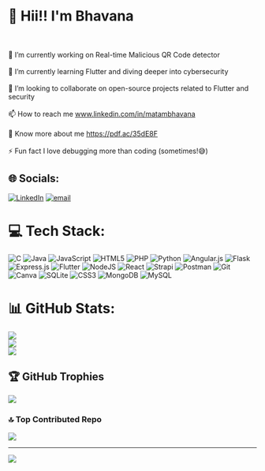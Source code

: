 # 💫 Hii!! I'm Bhavana
<br><br>    🔭 I’m currently working on Real-time Malicious QR Code detector<br><br>    🌱 I’m currently learning Flutter and diving deeper into cybersecurity<br><br>    👯 I’m looking to collaborate on open-source projects related to Flutter and security<br><br>    📫 How to reach me www.linkedin.com/in/matambhavana<br><br>    📄 Know more about me https://pdf.ac/35dE8F<br><br>    ⚡ Fun fact I love debugging more than coding (sometimes!😅)<br>


## 🌐 Socials:
[![LinkedIn](https://img.shields.io/badge/LinkedIn-%230077B5.svg?logo=linkedin&logoColor=white)](https://linkedin.com/in/matambhavana) [![email](https://img.shields.io/badge/Email-D14836?logo=gmail&logoColor=white)](mailto:bhavanamatam61@gmail.com) 

# 💻 Tech Stack:
![C](https://img.shields.io/badge/c-%2300599C.svg?style=plastic&logo=c&logoColor=white) ![Java](https://img.shields.io/badge/java-%23ED8B00.svg?style=plastic&logo=openjdk&logoColor=white) ![JavaScript](https://img.shields.io/badge/javascript-%23323330.svg?style=plastic&logo=javascript&logoColor=%23F7DF1E) ![HTML5](https://img.shields.io/badge/html5-%23E34F26.svg?style=plastic&logo=html5&logoColor=white) ![PHP](https://img.shields.io/badge/php-%23777BB4.svg?style=plastic&logo=php&logoColor=white) ![Python](https://img.shields.io/badge/python-3670A0?style=plastic&logo=python&logoColor=ffdd54) ![Angular.js](https://img.shields.io/badge/angular.js-%23E23237.svg?style=plastic&logo=angularjs&logoColor=white) ![Flask](https://img.shields.io/badge/flask-%23000.svg?style=plastic&logo=flask&logoColor=white) ![Express.js](https://img.shields.io/badge/express.js-%23404d59.svg?style=plastic&logo=express&logoColor=%2361DAFB) ![Flutter](https://img.shields.io/badge/Flutter-%2302569B.svg?style=plastic&logo=Flutter&logoColor=white) ![NodeJS](https://img.shields.io/badge/node.js-6DA55F?style=plastic&logo=node.js&logoColor=white) ![React](https://img.shields.io/badge/react-%2320232a.svg?style=plastic&logo=react&logoColor=%2361DAFB) ![Strapi](https://img.shields.io/badge/strapi-%232E7EEA.svg?style=plastic&logo=strapi&logoColor=white) ![Postman](https://img.shields.io/badge/Postman-FF6C37?style=plastic&logo=postman&logoColor=white) ![Git](https://img.shields.io/badge/git-%23F05033.svg?style=plastic&logo=git&logoColor=white) ![Canva](https://img.shields.io/badge/Canva-%2300C4CC.svg?style=plastic&logo=Canva&logoColor=white) ![SQLite](https://img.shields.io/badge/sqlite-%2307405e.svg?style=plastic&logo=sqlite&logoColor=white) ![CSS3](https://img.shields.io/badge/css3-%231572B6.svg?style=plastic&logo=css3&logoColor=white) ![MongoDB](https://img.shields.io/badge/MongoDB-%234ea94b.svg?style=plastic&logo=mongodb&logoColor=white) ![MySQL](https://img.shields.io/badge/mysql-4479A1.svg?style=plastic&logo=mysql&logoColor=white)
# 📊 GitHub Stats:
![](https://github-readme-stats.vercel.app/api?username=bhavana182003&theme=dark&hide_border=false&include_all_commits=false&count_private=false)<br/>
![](https://github-readme-streak-stats.herokuapp.com/?user=bhavana182003&theme=dark&hide_border=false)<br/>
![](https://github-readme-stats.vercel.app/api/top-langs/?username=bhavana182003&theme=dark&hide_border=false&include_all_commits=false&count_private=false&layout=compact)

## 🏆 GitHub Trophies
![](https://github-profile-trophy.vercel.app/?username=bhavana182003&theme=radical&no-frame=false&no-bg=true&margin-w=4)

### 🔝 Top Contributed Repo
![](https://github-contributor-stats.vercel.app/api?username=bhavana182003&limit=5&theme=dark&combine_all_yearly_contributions=true)

---
[![](https://visitcount.itsvg.in/api?id=bhavana182003&icon=0&color=0)](https://visitcount.itsvg.in)

<!-- Proudly created with GPRM ( https://gprm.itsvg.in ) -->
